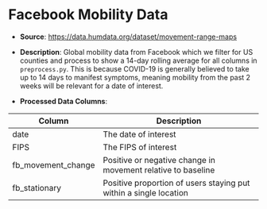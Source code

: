 # Facebook Mobility Data

- **Source**: https://data.humdata.org/dataset/movement-range-maps

- **Description**: Global mobility data from Facebook which we filter for US counties and process to show a 14-day rolling average for all columns in `preprocess.py`.  This is because COVID-19 is generally believed to take up to 14 days to manifest symptoms, meaning mobility  from the past 2 weeks will be relevant for a date of interest.

- **Processed Data Columns**:


| Column      | Description |
| ----------- | ----------- |
| date | The date of interest       |
| FIPS   | The FIPS of interest        |
| fb_movement_change   | Positive or negative change in movement relative to baseline       |
| fb_stationary   | Positive proportion of users staying put within a single location        |
